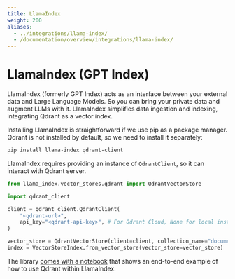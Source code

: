 ```yaml
---
title: LlamaIndex
weight: 200
aliases:
  - ../integrations/llama-index/
  - /documentation/overview/integrations/llama-index/
---
```


# LlamaIndex (GPT Index)

LlamaIndex (formerly GPT Index) acts as an interface between your external data and Large Language Models. So you can bring your 
private data and augment LLMs with it. LlamaIndex simplifies data ingestion and indexing, integrating Qdrant as a vector index.

Installing LlamaIndex is straightforward if we use pip as a package manager. Qdrant is not installed by default, so we need to 
install it separately:

```bash
pip install llama-index qdrant-client
```

LlamaIndex requires providing an instance of `QdrantClient`, so it can interact with Qdrant server.

```python
from llama_index.vector_stores.qdrant import QdrantVectorStore

import qdrant_client

client = qdrant_client.QdrantClient(
    "<qdrant-url>",
    api_key="<qdrant-api-key>", # For Qdrant Cloud, None for local instance
)

vector_store = QdrantVectorStore(client=client, collection_name="documents")
index = VectorStoreIndex.from_vector_store(vector_store=vector_store)

```

The library [comes with a notebook](https://github.com/jerryjliu/llama_index/blob/main/docs/examples/vector_stores/QdrantIndexDemo.ipynb) 
that shows an end-to-end example of how to use Qdrant within LlamaIndex.
